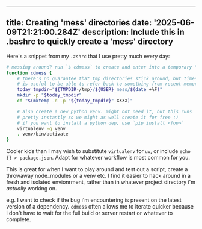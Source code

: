 
---
title: Creating 'mess' directories
date: '2025-06-09T21:21:00.284Z'
description: Include this in .bashrc to quickly create a 'mess' directory
---

Here's a snippet from my `.zshrc` that I use pretty much every day:


```bash
# messing around? run `$ cdmess` to create and enter into a temporary "mess" directory
function cdmess {
    # there's no guarantee that tmp directories stick around, but timestamping them
    # is useful to be able to refer back to something from recent memory
    today_tmpdir="${TMPDIR-/tmp}/${USER}_mess/$(date +%F)"
    mkdir -p "$today_tmpdir"
    cd "$(mktemp -d -p "${today_tmpdir}" XXXX)"

    # also create a new python venv. might not need it, but this runs
    # pretty instantly so we might as well create it for free :)
    # if you want to install a python dep, use `pip install <foo>`
    virtualenv -q venv
    . venv/bin/activate
}
```

Cooler kids than I may wish to substitute `virtualenv` for `uv`, or include `echo {} > package.json`. Adapt for whatever workflow is most common for you.

This is great for when I want to play around and test out a script, create a throwaway node_modules or a venv etc. I find it easier to hack around in a fresh and isolated envionrment, rather than in whatever project directory i'm _actually_ working on. 

e.g. I want to check if the bug i'm encountering is present on the latest version of a dependency. `cdmess` often allows me to iterate quicker because i don't have to wait for the full build or server restart or whatever to complete.
